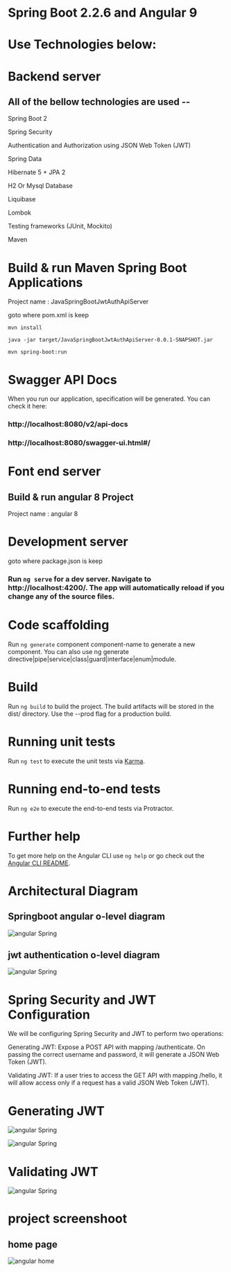 # Spring Boot 2.2.6 and Angular 9

# Use Technologies below:

# Backend server

## All of the bellow technologies are used --

Spring Boot 2

Spring Security

Authentication and Authorization using JSON Web Token (JWT) 

Spring Data

Hibernate 5 + JPA 2

H2 Or Mysql Database 

Liquibase

Lombok

Testing frameworks (JUnit, Mockito)

Maven

# Build & run  Maven Spring Boot Applications 

Project name : JavaSpringBootJwtAuthApiServer

goto where pom.xml is keep

`mvn install`

`java -jar target/JavaSpringBootJwtAuthApiServer-0.0.1-SNAPSHOT.jar`

`mvn spring-boot:run`


# Swagger API Docs

When you run our application, specification will be generated. You can check it here:

### http://localhost:8080/v2/api-docs

### http://localhost:8080/swagger-ui.html#/

# Font end server

## Build & run angular 8 Project

Project name : angular 8

# Development server

goto where package.json is keep

### Run `ng serve` for a dev server. Navigate to http://localhost:4200/. The app will automatically reload if you change any of the source files.

# Code scaffolding

Run `ng generate` component component-name to generate a new component. You can also use ng generate directive|pipe|service|class|guard|interface|enum|module.

# Build

Run `ng build` to build the project. The build artifacts will be stored in the dist/ directory. Use the --prod flag for a production build.

# Running unit tests

Run `ng test` to execute the unit tests via [Karma](https://karma-runner.github.io).

# Running end-to-end tests

Run `ng e2e` to execute the end-to-end tests via Protractor.

# Further help

To get more help on the Angular CLI use `ng help` or go check out the [Angular CLI README](https://github.com/angular/angular-cli/blob/master/README.md).


# Architectural Diagram

## Springboot angular o-level diagram
 
![angular Spring](/ScreenshotImage/angularSpring.jpg)

## jwt authentication o-level diagram

![angular Spring](/ScreenshotImage/jwt-architecture-diagram.png)


# Spring Security and JWT Configuration
We will be configuring Spring Security and JWT to perform two operations:

Generating JWT: Expose a POST API with mapping /authenticate. On passing the correct username and password, it will generate a JSON Web Token (JWT).

Validating JWT: If a user tries to access the GET API with mapping /hello, it will allow access only if a request has a valid JSON Web Token (JWT).


# Generating JWT

![angular Spring](/ScreenshotImage/GeneratingJWT.JPG)

![angular Spring](/ScreenshotImage/GeneratingJWT1.JPG)

# Validating JWT
![angular Spring](/ScreenshotImage/ValidatingJWT.JPG)


# project screenshoot

## home page


![angular home](/ScreenshotImage/projecthome.png)
